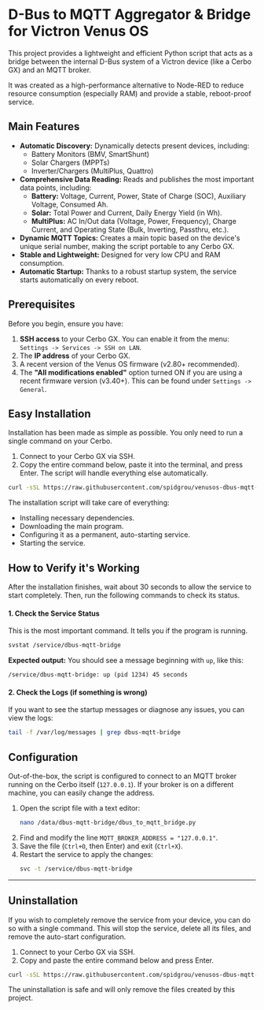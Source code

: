 # D-Bus to MQTT Aggregator & Bridge for Victron Venus OS

This project provides a lightweight and efficient Python script that acts as a bridge between the internal D-Bus system of a Victron device (like a Cerbo GX) and an MQTT broker.

It was created as a high-performance alternative to Node-RED to reduce resource consumption (especially RAM) and provide a stable, reboot-proof service.

## Main Features

*   **Automatic Discovery:** Dynamically detects present devices, including:
    *   Battery Monitors (BMV, SmartShunt)
    *   Solar Chargers (MPPTs)
    *   Inverter/Chargers (MultiPlus, Quattro)
*   **Comprehensive Data Reading:** Reads and publishes the most important data points, including:
    *   **Battery:** Voltage, Current, Power, State of Charge (SOC), Auxiliary Voltage, Consumed Ah.
    *   **Solar:** Total Power and Current, Daily Energy Yield (in Wh).
    *   **MultiPlus:** AC In/Out data (Voltage, Power, Frequency), Charge Current, and Operating State (Bulk, Inverting, Passthru, etc.).
*   **Dynamic MQTT Topics:** Creates a main topic based on the device's unique serial number, making the script portable to any Cerbo GX.
*   **Stable and Lightweight:** Designed for very low CPU and RAM consumption.
*   **Automatic Startup:** Thanks to a robust startup system, the service starts automatically on every reboot.

## Prerequisites

Before you begin, ensure you have:

1.  **SSH access** to your Cerbo GX. You can enable it from the menu: `Settings -> Services -> SSH on LAN`.
2.  The **IP address** of your Cerbo GX.
3.  A recent version of the Venus OS firmware (v2.80+ recommended).
4.  The **"All modifications enabled"** option turned ON if you are using a recent firmware version (v3.40+). This can be found under `Settings -> General`.

## Easy Installation

Installation has been made as simple as possible. You only need to run a single command on your Cerbo.

1.  Connect to your Cerbo GX via SSH.
2.  Copy the entire command below, paste it into the terminal, and press Enter. The script will handle everything else automatically.

```bash
curl -sSL https://raw.githubusercontent.com/spidgrou/venusos-dbus-mqtt-aggregator/main/install.sh |
```
The installation script will take care of everything:
*   Installing necessary dependencies.
*   Downloading the main program.
*   Configuring it as a permanent, auto-starting service.
*   Starting the service.

## How to Verify it's Working

After the installation finishes, wait about 30 seconds to allow the service to start completely. Then, run the following commands to check its status.

#### 1. Check the Service Status

This is the most important command. It tells you if the program is running.
```bash
svstat /service/dbus-mqtt-bridge
```
**Expected output:** You should see a message beginning with `up`, like this:
```
/service/dbus-mqtt-bridge: up (pid 1234) 45 seconds
```

#### 2. Check the Logs (if something is wrong)

If you want to see the startup messages or diagnose any issues, you can view the logs:
```bash
tail -f /var/log/messages | grep dbus-mqtt-bridge
```

## Configuration

Out-of-the-box, the script is configured to connect to an MQTT broker running on the Cerbo itself (`127.0.0.1`). If your broker is on a different machine, you can easily change the address.

1.  Open the script file with a text editor:
    ```bash
    nano /data/dbus-mqtt-bridge/dbus_to_mqtt_bridge.py
    ```
2.  Find and modify the line `MQTT_BROKER_ADDRESS = "127.0.0.1"`.
3.  Save the file (`Ctrl+O`, then Enter) and exit (`Ctrl+X`).
4.  Restart the service to apply the changes:
    ```bash
    svc -t /service/dbus-mqtt-bridge
    ```

---

## Uninstallation

If you wish to completely remove the service from your device, you can do so with a single command. This will stop the service, delete all its files, and remove the auto-start configuration.

1.  Connect to your Cerbo GX via SSH.
2.  Copy and paste the entire command below and press Enter.

```bash
curl -sSL https://raw.githubusercontent.com/spidgrou/venusos-dbus-mqtt-aggregator/main/uninstall.sh | bash
```

The uninstallation is safe and will only remove the files created by this project.
